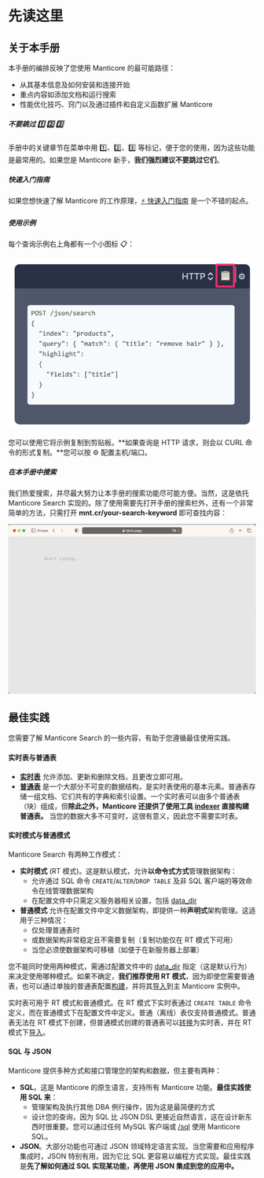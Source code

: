 # 先读这里

## 关于本手册

本手册的编排反映了您使用 Manticore 的最可能路径：

* 从其基本信息及如何安装和连接开始
* 重点内容如添加文档和运行搜索
* 性能优化技巧、窍门以及通过插件和自定义函数扩展 Manticore

##### 不要跳过 1️⃣ 2️⃣ 3️⃣
手册中的关键章节在菜单中用 1️⃣、2️⃣、3️⃣ 等标记，便于您的使用，因为这些功能是最常用的。如果您是 Manticore 新手，**我们强烈建议不要跳过它们**。

##### 快速入门指南
如果您想快速了解 Manticore 的工作原理，[⚡ 快速入门指南](Quick_start_guide.md) 是一个不错的起点。

##### 使用示例
每个查询示例右上角都有一个小图标 📋：

![复制示例](copy_example.png)

您可以使用它将示例复制到剪贴板。**如果查询是 HTTP 请求，则会以 CURL 命令的形式复制。**您可以按 ⚙️ 配置主机/端口。

##### 在本手册中搜索

我们热爱搜索，并尽最大努力让本手册的搜索功能尽可能方便。当然，这是依托 Manticore Search 实现的。除了使用需要先打开手册的搜索栏外，还有一个非常简单的方法，只需打开 **mnt.cr/your-search-keyword** 即可查找内容：

![mnt.cr 快速手册搜索](mnt.cr.gif)

## 最佳实践
您需要了解 Manticore Search 的一些内容，有助于您遵循最佳使用实践。

#### 实时表与普通表
* **[实时表](Creating_a_table/Local_tables/Real-time_table.md)** 允许添加、更新和删除文档，且更改立即可用。
* **[普通表](Creating_a_table/Local_tables/Plain_table.md)** 是一个大部分不可变的数据结构，是实时表使用的基本元素。普通表存储一组文档、它们共有的字典和索引设置。一个实时表可以由多个普通表（块）组成，但**除此之外，Manticore 还提供了使用工具 [indexer](Data_creation_and_modification/Adding_data_from_external_storages/Plain_tables_creation.md#Indexer-tool) 直接构建普通表。** 当您的数据大多不可变时，这很有意义，因此您不需要实时表。

#### 实时模式与普通模式
Manticore Search 有两种工作模式：
* **实时模式** (RT 模式)。这是默认模式，允许**以命令式方式**管理数据架构：
  * 允许通过 SQL 命令 `CREATE`/`ALTER`/`DROP TABLE` 及非 SQL 客户端的等效命令在线管理数据架构
  * 在配置文件中只需定义服务器相关设置，包括 [data_dir](Server_settings/Searchd.md#data_dir)
* **普通模式** 允许在配置文件中定义数据架构，即提供一种**声明式**架构管理。这适用于三种情况：
  * 仅处理普通表时
  * 或数据架构非常稳定且不需要复制（复制功能仅在 RT 模式下可用）
  * 当您必须使数据架构可移植（如便于在新服务器上部署）

您不能同时使用两种模式，需通过配置文件中的 [data_dir](Server_settings/Searchd.md#data_dir) 指定（这是默认行为）来决定使用哪种模式。如果不确定，**我们推荐使用 RT 模式**，因为即使您需要普通表，也可以通过单独的普通表配置[构建](Data_creation_and_modification/Adding_data_from_external_storages/Plain_tables_creation.md)，并将其[导入](Data_creation_and_modification/Adding_data_from_external_storages/Adding_data_to_tables/Importing_table.md)到主 Manticore 实例中。

实时表可用于 RT 模式和普通模式。在 RT 模式下实时表通过 `CREATE TABLE` 命令定义，而在普通模式下在配置文件中定义。普通（离线）表仅支持普通模式。普通表无法在 RT 模式下创建，但普通模式创建的普通表可以[转换](Data_creation_and_modification/Adding_data_from_external_storages/Adding_data_to_tables/Attaching_one_table_to_another.md)为实时表，并在 RT 模式下[导入](Data_creation_and_modification/Adding_data_from_external_storages/Adding_data_to_tables/Importing_table.md)。

#### SQL 与 JSON
Manticore 提供多种方式和接口管理您的架构和数据，但主要有两种：
* **SQL**。这是 Manticore 的原生语言，支持所有 Manticore 功能。**最佳实践使用 SQL 来**：
  * 管理架构及执行其他 DBA 例行操作，因为这是最简便的方式
  * 设计您的查询，因为 SQL 比 JSON DSL 更接近自然语言，这在设计新东西时很重要。您可以通过任何 MySQL 客户端或 [/sql](Connecting_to_the_server/MySQL_protocol.md) 使用 Manticore SQL。
* **JSON**。大部分功能也可通过 JSON 领域特定语言实现。当您需要和应用程序集成时，JSON 特别有用，因为它比 SQL 更容易以编程方式实现。最佳实践是**先了解如何通过 SQL 实现某功能，再使用 JSON 集成到您的应用中。**

<!-- proofread -->

